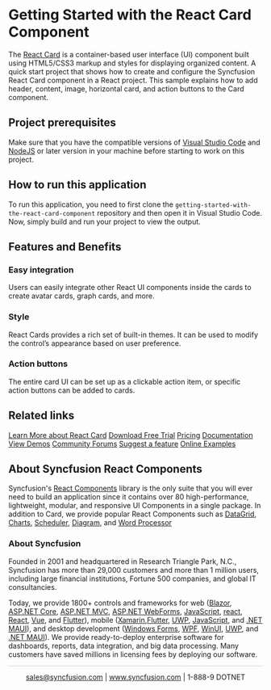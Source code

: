 # Getting Started with the React Card Component

The [React Card](https://www.syncfusion.com/react-components/react-card?utm_source=github&utm_medium=listing&utm_campaign=react-card-github-samples) is a container-based user interface (UI) component built using HTML5/CSS3 markup and styles for displaying organized content. A quick start project that shows how to create and configure the Syncfusion React Card component in a React project. This sample explains how to add header, content, image, horizontal card, and action buttons to the Card component.

## Project prerequisites
Make sure that you have the compatible versions of [Visual Studio Code](https://code.visualstudio.com/download ) and [NodeJS](https://nodejs.org/en/download) or later version in your machine before starting to work on this project.

## How to run this application
To run this application, you need to first clone the `getting-started-with-the-react-card-component` repository and then open it in Visual Studio Code. Now, simply build and run your project to view the output.

## Features and Benefits

### Easy integration
Users can easily integrate other React UI components inside the cards to create avatar cards, graph cards, and more.

### Style
React Cards provides a rich set of built-in themes. It can be used to modify the control’s appearance based on user preference.

### Action buttons
The entire card UI can be set up as a clickable action item, or specific action buttons can be added to cards.

## Related links
[Learn More about React Card](https://www.syncfusion.com/react-components/react-card?utm_source=github&utm_medium=listing&utm_campaign=react-card-github-samples)
[Download Free Trial](https://www.syncfusion.com/downloads/react?utm_source=github&utm_medium=listing&utm_campaign=react-card-github-samples)
[Pricing](https://www.syncfusion.com/sales/teamlicense?utm_source=github&utm_medium=listing&utm_campaign=react-card-github-samples)
[Documentation](https://ej2.syncfusion.com/react/documentation/card/getting-started?utm_source=github&utm_medium=listing&utm_campaign=react-card-github-samples)
[View Demos](https://github.com/SyncfusionExamples/getting-started-with-the-react-card-component.git?utm_source=github&utm_medium=listing&utm_campaign=react-card-github-samples)
[Community Forums](https://www.syncfusion.com/forums/react-js2?utm_source=github&utm_medium=listing&utm_campaign=react-card-github-samples)
[Suggest a feature](https://www.syncfusion.com/feedback/react?utm_source=github&utm_medium=listing&utm_campaign=react-card-github-samples)
[Online Examples](https://ej2.syncfusion.com/react/demos/#/bootstrap5/card/basic?utm_source=github&utm_medium=listing&utm_campaign=react-card-github-samples)

## About Syncfusion React Components

Syncfusion's [React Components](https://www.syncfusion.com/react-components?utm_source=github&utm_medium=listing&utm_campaign=react-card-github-samples) library is the only suite that you will ever need to build an application since it contains over 80 high-performance, lightweight, modular, and responsive UI Components in a single package. In addition to Card, we provide popular React Components such as [DataGrid](https://www.syncfusion.com/react-components/react-grid?utm_source=github&utm_medium=listing&utm_campaign=react-card-github-samples), [Charts](https://www.syncfusion.com/react-components/react-charts?utm_source=github&utm_medium=listing&utm_campaign=react-card-github-samples), [Scheduler](https://www.syncfusion.com/react-components/react-scheduler?utm_source=github&utm_medium=listing&utm_campaign=react-card-github-samples), [Diagram](https://www.syncfusion.com/react-components/react-diagram?utm_source=github&utm_medium=listing&utm_campaign=react-card-github-samples), and [Word Processor](https://www.syncfusion.com/react-components/react-word-processor?utm_source=github&utm_medium=listing&utm_campaign=react-card-github-samples)

### About Syncfusion
Founded in 2001 and headquartered in Research Triangle Park, N.C., Syncfusion has more than 29,000 customers and more than 1 million users, including large financial institutions, Fortune 500 companies, and global IT consultancies.

Today, we provide 1800+ controls and frameworks for web ([Blazor](https://www.syncfusion.com/blazor-components?utm_source=github&utm_medium=listing&utm_campaign=react-card-github-samples), [ASP.NET Core](https://www.syncfusion.com/aspnet-core-ui-controls?utm_source=github&utm_medium=listing&utm_campaign=react-card-github-samples), [ASP.NET MVC](https://www.syncfusion.com/aspnet-mvc-ui-controls?utm_source=github&utm_medium=listing&utm_campaign=react-card-github-samples), [ASP.NET WebForms](https://www.syncfusion.com/jquery/aspnet-webforms-ui-controls?utm_source=github&utm_medium=listing&utm_campaign=react-card-github-samples), [JavaScript](https://www.syncfusion.com/javascript-ui-controls?utm_source=github&utm_medium=listing&utm_campaign=react-card-github-samples), [react](https://www.syncfusion.com/react-components?utm_source=github&utm_medium=listing&utm_campaign=react-card-github-samples), [React](https://www.syncfusion.com/react-components?utm_source=github&utm_medium=listing&utm_campaign=react-card-github-samples), [Vue](https://www.syncfusion.com/vue-components?utm_source=github&utm_medium=listing&utm_campaign=react-card-github-samples), and [Flutter](https://www.syncfusion.com/flutter-widgets?utm_source=github&utm_medium=listing&utm_campaign=react-card-github-samples)), mobile ([Xamarin](https://www.syncfusion.com/xamarin-ui-controls?utm_source=github&utm_medium=listing&utm_campaign=react-card-github-samples),[Flutter](https://www.syncfusion.com/flutter-widgets?utm_source=github&utm_medium=listing&utm_campaign=react-card-github-samples), [UWP](https://www.syncfusion.com/uwp-ui-controls?utm_source=github&utm_medium=listing&utm_campaign=react-card-github-samples), [JavaScript](https://www.syncfusion.com/javascript-ui-controls?utm_source=github&utm_medium=listing&utm_campaign=react-card-github-samples), and [.NET MAUI](https://www.syncfusion.com/maui-controls?utm_source=github&utm_medium=listing&utm_campaign=react-card-github-samples)), and desktop development ([Windows Forms](https://www.syncfusion.com/winforms-ui-controls?utm_source=github&utm_medium=listing&utm_campaign=react-card-github-samples), [WPF](https://www.syncfusion.com/wpf-controls?utm_source=github&utm_medium=listing&utm_campaign=react-card-github-samples), [WinUI](https://www.syncfusion.com/winui-controls?utm_source=github&utm_medium=listing&utm_campaign=react-card-github-samples), [UWP](https://www.syncfusion.com/uwp-ui-controls?utm_source=github&utm_medium=listing&utm_campaign=react-card-github-samples), and [.NET MAUI](https://www.syncfusion.com/maui-controls?utm_source=github&utm_medium=listing&utm_campaign=react-card-github-samples)). We provide ready-to-deploy enterprise software for dashboards, reports, data integration, and big data processing. Many customers have saved millions in licensing fees by deploying our software.

		
<hr style="height:0.3px;border:none;color:lightgrey;background-color:lightgrey;" />

<p align="center">
  <a href="mailto:sales@syncfusion.com?Subject=Syncfusion React Card - Github" target="_top">sales@syncfusion.com</a> | <a href="https://www.syncfusion.com?utm_source=github&utm_medium=listing&utm_campaign=react-card-github-samples">www.syncfusion.com</a> | 1-888-9 DOTNET <br>
</p>